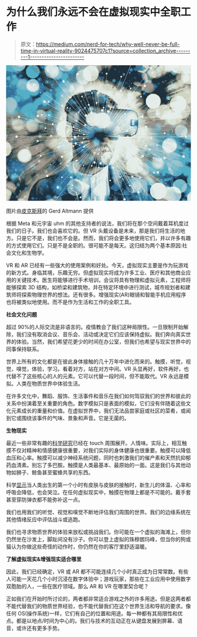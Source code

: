 # 为什么我们永远不会在虚拟现实中全职工作

> 原文：<https://medium.com/nerd-for-tech/why-well-never-be-full-time-in-virtual-reality-9024475707c1?source=collection_archive---------1----------------------->

![](img/09bd54d60e1c7585918a4117d29d61ac.png)

图片由[皮克斯拜](https://pixabay.com/?utm_source=link-attribution&utm_medium=referral&utm_campaign=image&utm_content=4685055)的 Gerd Altmann 提供

根据 Meta 和元宇宙 uhm 的其他支持者的说法，我们将在那个空间戴着耳机度过我们的日子。我们也会喜欢它的。但 VR 头戴设备是未来，那是我们将生活的地方。只是它不是，我们也不会是。然而，我们将会更多地使用它们，并以许多有趣的方式使用它们。只是不是全职的。很可能不是每天。这归结为两个基本原因:社会文化和生物学。

VR 和 AR 已经有一些强大的使用案例和好处。今天，虚拟现实主要是作为玩游戏的新方式。身临其境，乐趣无穷。但虚拟现实将成为许多工业、医疗和其他商业应用的关键技术。医生将能够进行手术培训，会议将具有物理和虚拟元素，工程师将能够探索 3D 结构，如桥梁和建筑物，并在特定环境中进行测试，城市规划者和建筑师将探索物理世界的想法。还有很多。增强现实(AR)眼镜和智能手机应用程序也将被类似地使用。而不是作为生活和工作的全职工具。

**社会文化问题**

超过 90%的人际交流是非语言的。疫情教会了我们这种局限性。一旦限制开始解除，我们没有取消会议、音乐会、活动或决定它们应该保持虚拟。我们奔向真实世界的体验。当然，我们希望花更少的时间在办公室，但我们也希望与现实世界中的同事保持联系。

世界上所有的文化都是在彼此身体接触的几十万年中进化而来的。触摸，听觉，视觉，嗅觉，体验，学习。看着对方，站在对方中间。VR 头显再好，软件再好，也代替不了这些核心的人的元素。它可以代替一段时间，但不能取代。VR 永远是模拟。人类在物质世界中体验生活。

在许多文化中，舞蹈、服饰、生活事件和音乐在我们如何驾驭我们的世界和彼此的关系中扮演着至关重要的角色。数字模拟只是表面的模拟，它们没有伴随着这些文化元素成长的重量和价值。在虚拟世界中，我们无法品尝家庭或社区的菜肴，或闻到它或围绕该事件的气味、景象和声音。它是无菌的。

**生物现实**

最近一些非常有趣的[科学研究](https://www.healthline.com/health/touch-starved#benefits-of-touch)已经在 touch 周围展开。人情味。实际上，相互触摸不仅对精神和情感健康很重要，对我们实际的身体健康也很重要。触摸可以降低血压和心率。触摸可以减少神经系统问题，同时也刺激我们的催产素和天然抗抑郁药血清素。别忘了多巴胺。触摸是人类最基本、最原始的一面。这是我们与其他动物如狮子、鲸鱼甚至蜜蜂共享的东西。

科学[显示](https://www.psychologytoday.com/ca/blog/everyone-top/202108/the-vital-importance-human-touch)当人类出生的第一个小时有皮肤与皮肤的接触时，新生儿的体温、心率和呼吸会降低，也会哭泣。在任何虚拟现实中，触摸在物理上都是不可能的。戴手套甚至穿防弹衣都不能弥补这一点。

我们也用我们的听觉、视觉和嗅觉不断地评估我们周围的世界。我们的边缘系统在其他情绪反应中评估战斗或逃跑。

我们也寻求物质世界的体验来放松或挑战我们。你可能在一个虚拟的海滩上，但你仍然坐在沙发上，脚趾间没有沙子。你可以登上虚拟的珠穆朗玛峰，但当你的狗或猫认为你做这些奇怪的动作时，你仍然在你的客厅里舒适温暖。

**了解虚拟现实&增强现实适合哪里**

因此，我们已经确定，VR 或 AR 都不可能连续几个小时真正成为日常常数。有些人可能一天花几个小时沉浸在数字体验中；游戏玩家，那些在工业应用中使用数字双胞胎的人，一些在医疗领域。那么 AR 和 VR 在哪里契合呢？

正如我们在开始时所讨论的，两者都非常适合游戏之外的许多用途。但是这两者都不能代替我们的物质世界经验，也不能代替我们在这个世界生活和导航的要求。像任何 OS(操作系统)一样，它们有自己的位置和用途。每一种都有其局限性和优点。都是以地点/时间为中心的。我们与技术的互动正在从键盘发展到屏幕、语音，或许还有更多手势。